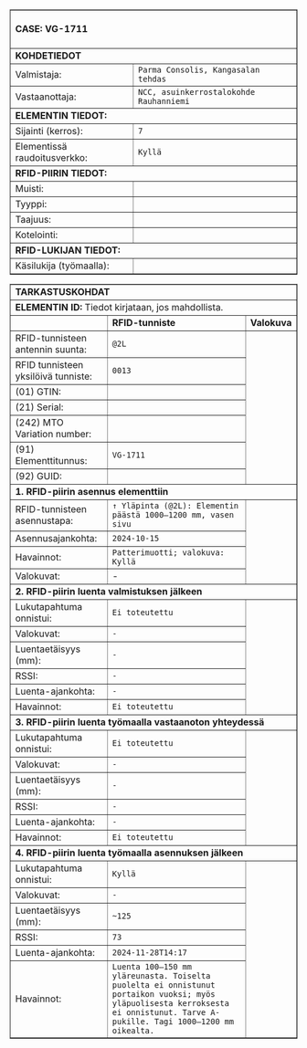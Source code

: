 <table border="1" cellspacing="0" cellpadding="0">
<tbody>
<tr><td colspan="2"><br><strong>CASE: VG-1711</strong><br><br></td></tr>
<tr><td colspan="2"><strong>KOHDETIEDOT</strong></td></tr>
<tr>  <td>Valmistaja:</td>
  <td><code>Parma Consolis, Kangasalan tehdas</code></td>
</tr>
<tr>
  <td>Vastaanottaja:</td>
  <td><code>NCC, asuinkerrostalokohde Rauhanniemi</code></td>
</tr>
<tr><td colspan="2"><strong>ELEMENTIN TIEDOT:</strong></td></tr>
<tr><td>Sijainti (kerros):</td><td><code>7</code></td></tr>
<tr><td>Elementissä raudoitusverkko:</td><td><code>Kyllä</code></td></tr>
<tr><td colspan="2"><strong>RFID-PIIRIN TIEDOT:</strong></td></tr>
<tr><td>Muisti:</td><td><code></code></td></tr>
<tr><td>Tyyppi:</td><td><code></code></td></tr>
<tr><td>Taajuus:</td><td><code></code></td></tr>
<tr><td>Kotelointi:</td><td><code></code></td></tr>
<tr><td colspan="2"><strong>RFID-LUKIJAN TIEDOT:</strong></td></tr>
<tr><td>Käsilukija (työmaalla):</td><td><code></code></td></tr>
</tbody>
</table>


<table border="1" cellspacing="0" cellpadding="0">
<tbody>
<tr><td colspan="5"><strong>TARKASTUSKOHDAT</strong></td></tr>
<tr><td colspan="5"><strong>ELEMENTIN ID:</strong> Tiedot kirjataan, jos mahdollista.</td></tr>
<tr><td></td><td><strong>RFID-tunniste</strong></td><td><strong>Valokuva</strong></td></tr>
<tr><td>RFID-tunnisteen antennin suunta:</td><td><code>@2L</code></td><td rowspan="7"></td></tr>
<tr><td>RFID tunnisteen yksilöivä tunniste:</td><td><code>0013</code></td></tr>
<tr><td>(01) GTIN:</td><td><code></code></td></tr>
<tr><td>(21) Serial:</td><td><code></code></td></tr>
<tr><td>(242) MTO Variation number:</td><td><code></code></td></tr>
<tr><td>(91) Elementtitunnus:</td><td><code>VG-1711</code></td></tr>
<tr><td>(92) GUID:</td><td><code></code></td></tr>
<tr><td colspan="5"><strong>1. RFID-piirin asennus elementtiin</strong></td></tr>
<tr><td>RFID-tunnisteen asennustapa:</td><td><code>↑ Yläpinta (@2L): Elementin päästä 1000–1200 mm, vasen sivu</code></td><td rowspan="4"></td></tr>
<tr><td>Asennusajankohta:</td><td><code>2024-10-15</code></td></tr>
<tr><td>Havainnot:</td><td><code>Patterimuotti; valokuva: Kyllä</code></td></tr>
<tr><td>Valokuvat:</td><td>-</td></tr>
<tr><td colspan="5"><strong>2. RFID-piirin luenta valmistuksen jälkeen</strong></td></tr>
<tr><td>Lukutapahtuma onnistui:</td><td><code>Ei toteutettu</code></td><td rowspan="6"></td></tr>
<tr><td>Valokuvat:</td><td><code>-</code></td></tr>
<tr><td>Luentaetäisyys (mm):</td><td><code>-</code></td></tr>
<tr><td>RSSI:</td><td><code>-</code></td></tr>
<tr><td>Luenta-ajankohta:</td><td><code>-</code></td></tr>
<tr><td>Havainnot:</td><td><code>Ei toteutettu</code></td></tr>
<tr><td colspan="5"><strong>3. RFID-piirin luenta työmaalla vastaanoton yhteydessä</strong></td></tr>
<tr><td>Lukutapahtuma onnistui:</td><td><code>Ei toteutettu</code></td><td rowspan="6"></td></tr>
<tr><td>Valokuvat:</td><td><code>-</code></td></tr>
<tr><td>Luentaetäisyys (mm):</td><td><code>-</code></td></tr>
<tr><td>RSSI:</td><td><code>-</code></td></tr>
<tr><td>Luenta-ajankohta:</td><td><code>-</code></td></tr>
<tr><td>Havainnot:</td><td><code>Ei toteutettu</code></td></tr>
<tr><td colspan="5"><strong>4. RFID-piirin luenta työmaalla asennuksen jälkeen</strong></td></tr>
<tr><td>Lukutapahtuma onnistui:</td><td><code>Kyllä</code></td><td rowspan="6"></td></tr>
<tr><td>Valokuvat:</td><td><code>-</code></td></tr>
<tr><td>Luentaetäisyys (mm):</td><td><code>~125</code></td></tr>
<tr><td>RSSI:</td><td><code>73</code></td></tr>
<tr><td>Luenta-ajankohta:</td><td><code>2024-11-28T14:17</code></td></tr>
<tr><td>Havainnot:</td><td><code>Luenta 100–150 mm yläreunasta. Toiselta puolelta ei onnistunut portaikon vuoksi; myös yläpuolisesta kerroksesta ei onnistunut. Tarve A-pukille. Tagi 1000–1200 mm oikealta.</code></td></tr>
</tbody>
</table>

</tbody>
